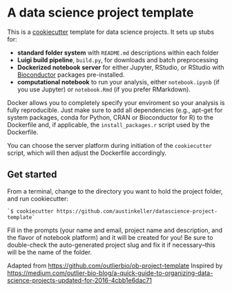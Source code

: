 # A data science project template

This is a [cookiecutter](https://cookiecutter.readthedocs.io/en/latest/index.html) template for data science projects. It sets up stubs for:

- **standard folder system** with `README.md` descriptions within each folder
- **Luigi build pipeline**, `build.py`, for downloads and batch preprocessing
- **Dockerized notebook server** for either Jupyter, RStudio, or RStudio with [Bioconductor](http://www.bioconductor.org/) packages pre-installed. 
- **computational notebook** to run your analysis, either `notebook.ipynb` (if you use Jupyter) or `notebook.Rmd` (if you prefer RMarkdown).

Docker allows you to completely specify your enviroment so your analysis is fully reproducible. Just make sure to add all dependencies (e.g., apt-get for system packages, conda for Python, CRAN or Bioconductor for R) to the Dockerfile and, if applicable, the `install_packages.r` script used by the Dockerfile.

You can choose the server platform during initiation of the `cookiecutter` script, which will then adjust the Dockerfile accordingly.

## Get started
From a terminal, change to the directory you want to hold the project folder, and run cookiecutter:

	`$ cookiecutter https://github.com/austinkeller/datascience-project-template`
	
Fill in the prompts (your name and email, project name and description, and the flavor of notebook platform) and it will be created for you! Be sure to double-check the auto-generated project slug and fix it if necessary–this will be the name of the folder.

Adapted from https://github.com/outlierbio/ob-project-template
Inspired by https://medium.com/outlier-bio-blog/a-quick-guide-to-organizing-data-science-projects-updated-for-2016-4cbb1e6dac71
